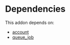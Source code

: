 # Dependencies

This addon depends on:

- [account](../../../../../oca-ocb-accounting/odoo-bringout-oca-ocb-account)
- [queue_job](../../../../../oca-technical/odoo-bringout-oca-queue-queue_job)
